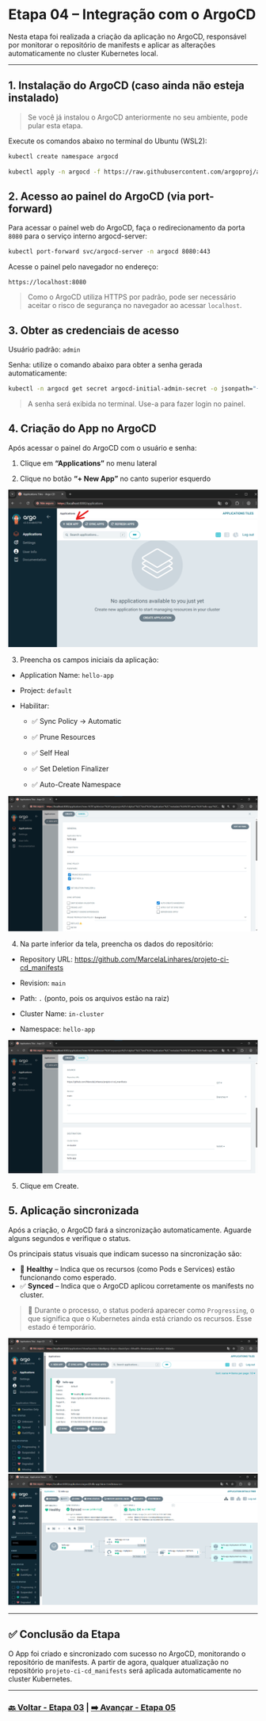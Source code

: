 # Etapa 04 – Integração com o ArgoCD

Nesta etapa foi realizada a criação da aplicação no ArgoCD, responsável por monitorar o repositório de manifests e aplicar as alterações automaticamente no cluster Kubernetes local.

---

## 1. Instalação do ArgoCD (caso ainda não esteja instalado)

> Se você já instalou o ArgoCD anteriormente no seu ambiente, pode pular esta etapa.

Execute os comandos abaixo no terminal do Ubuntu (WSL2):

```bash
kubectl create namespace argocd
```
```bash
kubectl apply -n argocd -f https://raw.githubusercontent.com/argoproj/argo-cd/stable/manifests/install.yaml
```

## 2. Acesso ao painel do ArgoCD (via port-forward)

Para acessar o painel web do ArgoCD, faça o redirecionamento da porta `8080` para o serviço interno argocd-server:

```bash
kubectl port-forward svc/argocd-server -n argocd 8080:443
```

Acesse o painel pelo navegador no endereço:

```arduino
https://localhost:8080
```

> Como o ArgoCD utiliza HTTPS por padrão, pode ser necessário aceitar o risco de segurança no navegador ao acessar `localhost`.

## 3. Obter as credenciais de acesso

Usuário padrão: `admin`

Senha: utilize o comando abaixo para obter a senha gerada automaticamente:

```bash
kubectl -n argocd get secret argocd-initial-admin-secret -o jsonpath="{.data.password}" | base64 --decode && echo
```

> A senha será exibida no terminal. Use-a para fazer login no painel.

## 4. Criação do App no ArgoCD

Após acessar o painel do ArgoCD com o usuário e senha:

1. Clique em **“Applications”** no menu lateral

2. Clique no botão **“+ New App”** no canto superior esquerdo

![Print Tela Inicial do ArgoCD](../img/04-etapa4-argocd-new-app-1.png)

3. Preencha os campos iniciais da aplicação:

- Application Name: `hello-app`

- Project: `default`

- Habilitar:

  - ✅ Sync Policy → Automatic

  - ✅ Prune Resources

  - ✅ Self Heal

  - ✅ Set Deletion Finalizer

  - ✅ Auto-Create Namespace

![Print da Criação do App no Argo](../img/05-etapa4-argocd-new-app-2.png)

4. Na parte inferior da tela, preencha os dados do repositório:

- Repository URL: https://github.com/MarcelaLinhares/projeto-ci-cd_manifests

- Revision: `main`

- Path: `.` (ponto, pois os arquivos estão na raiz)

- Cluster Name: `in-cluster`

- Namespace: `hello-app`

![Print da Criação do App no Argo](../img/06-etapa4-argocd-new-app-3.png)

5. Clique em Create.

## 5. Aplicação sincronizada

Após a criação, o ArgoCD fará a sincronização automaticamente. Aguarde alguns segundos e verifique o status.

Os principais status visuais que indicam sucesso na sincronização são:

- 💚 **Healthy** – Indica que os recursos (como Pods e Services) estão funcionando como esperado.
- ✅ **Synced** – Indica que o ArgoCD aplicou corretamente os manifests no cluster.

> 🔄 Durante o processo, o status poderá aparecer como `Progressing`, o que significa que o Kubernetes ainda está criando os recursos. Esse estado é temporário.

![Print do hello-app no Argo com status Healthy e Synced](../img/07-etapa4-argocd-app-synced.png)
![Print do hello-app no Argo com status Healthy e Synced](../img/08-etapa4-argocd-app-synced.png)

---

## ✅ Conclusão da Etapa

O App foi criado e sincronizado com sucesso no ArgoCD, monitorando o repositório de manifests.
A partir de agora, qualquer atualização no repositório `projeto-ci-cd_manifests` será aplicada automaticamente no cluster Kubernetes.

---

### **[🔙 Voltar - Etapa 03](etapa-03-manifests.md) | [➡️ Avançar - Etapa 05](etapa-05-teste-final.md)**